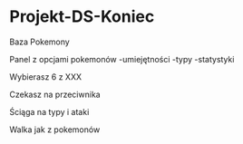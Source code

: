 # Projekt-DS-Koniec

Baza  Pokemony

Panel z opcjami pokemonów
  -umiejętności 
  -typy
  -statystyki

Wybierasz 6 z XXX

Czekasz na przeciwnika

Ściąga na typy i ataki

Walka jak z pokemonów

